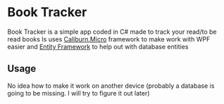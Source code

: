 # Book Tracker

Book Tracker is a simple app coded in C# made to track your read/to be read books
Is uses [Caliburn.Micro](https://caliburnmicro.com/) framework to make work with WPF easier and [Entity Framework](https://docs.microsoft.com/en-us/ef/) to help out with database entities

## Usage

No idea how to make it work on another device (probably a database is going to be missing. I will try to figure it out later)